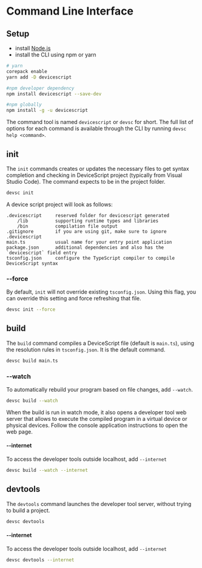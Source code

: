 # Command Line Interface

## Setup

-   install [Node.js](https://nodejs.org/en/download/)
-   install the CLI using npm or yarn

```bash
# yarn
corepack enable
yarn add -D devicescript
```

```bash
#npm developer dependency
npm install devicescript --save-dev
```

```bash
#npm globally
npm install -g -u devicescript
```

The command tool is named `devicescript` or `devsc` for short.
The full list of options for each command is available through the CLI by running `devsc help <command>`.


## init

The `init` commands creates or updates the necessary files to get syntax completion
and checking in DeviceScript project (typically from Visual Studio Code). The command expects to be in the project folder.

```bash
devsc init
```

A device script project will look as follows:

```
.devicescript     reserved folder for devicescript generated
    /lib          supporting runtime types and libraries
    /bin          compilation file output
.gitignore        if you are using git, make sure to ignore .devicescript
main.ts           usual name for your entry point application
package.json      additional dependencies and also has the `devicescript` field entry
tsconfig.json     configure the TypeScript compiler to compile DeviceScript syntax
```

### --force

By default, `init` will not override existing `tsconfig.json`. Using this flag, you can override this setting
and force refreshing that file.

```bash
devsc init --force
```

## build

The `build` command compiles a DeviceScript file (default is `main.ts`), using the resolution rules in `tsconfig.json`. It is the default command.

```bash
devsc build main.ts
```

### --watch

To automatically rebuild your program based on file changes,
add `--watch`.

```bash
devsc build --watch
```

When the build is run in watch mode, it also opens a developer tool web server that allows
to execute the compiled program in a virtual device or physical devices. Follow the console
application instructions to open the web page.

#### --internet

To access the developer tools outside localhost, add `--internet`

```bash
devsc build --watch --internet
```

## devtools

The `devtools` command launches the developer tool server, without trying to build a project.

```bash
devsc devtools
```

#### --internet

To access the developer tools outside localhost, add `--internet`

```bash
devsc devtools --internet
```
